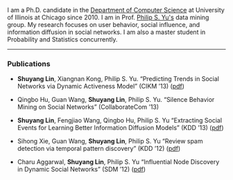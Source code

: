 I am a Ph.D. candidate in the [Department of Computer Science](http://www.cs.uic.edu/) at University of Illinois at Chicago since 2010. I am in Prof. [Philip S. Yu's](http://www.cs.uic.edu/PSYu/) data mining group. My research focuses on user behavior, social influence, and information diffusion in social networks. I am also a master student in Probability and Statistics concurrently.


***

### Publications

* **Shuyang Lin**, Xiangnan Kong, Philip S. Yu. “Predicting Trends in Social Networks via Dynamic Activeness Model” (CIKM ’13) ([pdf](http://www.cs.uic.edu/~slin/files/Lin_CIKM2013_full.pdf))

* Qingbo Hu, Guan Wang, **Shuyang Lin**, Philip S. Yu. “Silence Behavior Mining on Social Networks” (CollaborateCom ’13)

* **Shuyang Lin**, Fengjiao Wang, Qingbo Hu, Philip S. Yu “Extracting Social Events for Learning Better Information Diffusion Models” (KDD ’13) ([pdf](http://www.cs.uic.edu/~slin/files/Lin_KDD2013.pdf))

* Sihong Xie, Guan Wang, **Shuyang Lin**, Philip S. Yu “Review spam detection via temporal pattern discovery” (KDD ’12) ([pdf](http://www.cs.uic.edu/~slin/files/Xie_KDD2012.pdf))

* Charu Aggarwal, **Shuyang Lin**, Philip S. Yu “Influential Node Discovery in Dynamic Social Networks” (SDM ’12) ([pdf](http://www.cs.uic.edu/~slin/files/Aggarwal_SDM2012.pdf))